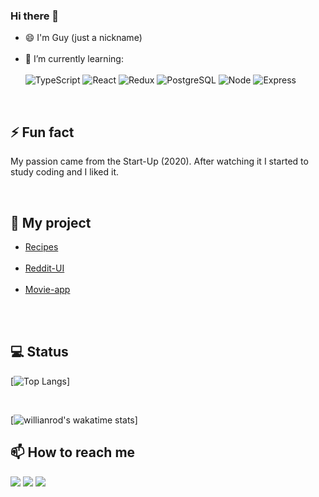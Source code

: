 ### Hi there 👋

- 😄 I'm Guy (just a nickname) <br /><br />
- 🌱 I’m currently learning: <br /><br />
![TypeScript](https://img.shields.io/badge/TypeScript-007ACC?style=for-the-badge&logo=typescript&logoColor=white)
![React](https://img.shields.io/badge/React-20232A?style=for-the-badge&logo=react&logoColor=61DAFB)
![Redux](https://img.shields.io/badge/Redux-593D88?style=for-the-badge&logo=redux&logoColor=white)
![PostgreSQL](https://img.shields.io/badge/PostgreSQL-316192?style=for-the-badge&logo=postgresql&logoColor=white)
![Node](https://img.shields.io/badge/Node.js-43853D?style=for-the-badge&logo=node.js&logoColor=white)
![Express](https://img.shields.io/badge/Express.js-404D59?style=for-the-badge)
<br />

⚡ Fun fact <br /> 
---
My passion came from the Start-Up (2020). After watching it I started to study coding and I liked it. <br />

<br />

📖 My project <br />
---
- [Recipes](https://myfirstrecipes.netlify.app/) <br /><br />
- [Reddit-UI](https://reddit-ui-jth.netlify.app/) <br /><br />
- [Movie-app](https://movie-app-jth.netlify.app/) <br /><br />

<br />

💻 Status <br />
---
[![Top Langs](https://github-readme-stats.vercel.app/api/top-langs/?username=jeerasakth&layout=compact)]

<br />

[![willianrod's wakatime stats](https://github-readme-stats.vercel.app/api/wakatime?username=jeerasakth)]


📫 How to reach me <br />
---
[<img src="https://img.shields.io/badge/Facebook-Jeerasak G Todsungnern-blue">](https://www.facebook.com/jeerasak.todsungnern/)
[<img src="https://img.shields.io/badge/LINE-chiefguy-brightgreen">](https://line.me/ti/p/gEvhC82dVq)
[<img src="https://img.shields.io/badge/Email-Jeerasakg01%40Gmail.com-orange">](mailto:jeerasakg01@gmail.com)
